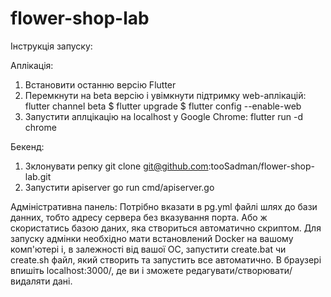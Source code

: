 # flower-shop-lab
Інструкція запуску:

Аплікація: 
1. Встановити останню версію Flutter
2. Перемкнути на beta версію і увімкнути підтримку web-аплікацій:
flutter channel beta
$ flutter upgrade
$ flutter config --enable-web
3. Запустити аплцікацію на localhost у Google Chrome:
flutter run -d chrome


Бекенд:
1. Зклонувати репку
git clone git@github.com:tooSadman/flower-shop-lab.git
2. Запустити apiserver
go run cmd/apiserver.go


Адміністративна панель:
Потрібно вказати в pg.yml файлі шлях до бази данних, тобто адресу сервера без вказування порта. Або ж скористатись базою даних, яка створиться автоматично скриптом. Для запуску адмінки необхідно мати встановлений Docker на вашому комп'ютері і, в залежності від вашої ОС, запустити create.bat чи create.sh файл, який створить та запустить все автоматично. В браузері впишіть localhost:3000/<entity>, де ви і зможете редагувати/створювати/видаляти дані.
